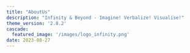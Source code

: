 ```yaml
---
title: "AboutUs"
description: "Infinity & Beyond - Imagine! Verbalize! Visualise!" 
theme_version: '2.8.2'
cascade:
  featured_image: '/images/logo_infinity.png'
date: 2023-08-27
---
```


